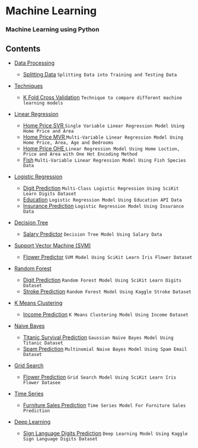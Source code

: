 # Machine Learning
### Machine Learning using Python

## Contents
* [Data Processing](./data-processing)
  * [Splitting Data](./data-processing/splitting-data) ``` Splitting Data into Training and Testing Data ```

* [Techniques](./techniques)
  * [K Fold Cross Validation](./techniques/k-fold-cross-validation) ``` Technique to compare different machine learning models ```

* [Linear Regression](./linear-regression)
  * [Home Price SVR ](./linear-regression/home-price-svr) ``` Single Variable Linear Regression Model Using Home Price and Area ```
  * [Home Price MVR ](./linear-regression/home-price-mvr) ``` Multi-Variable Linear Regression Model Using Home Price, Area, Age and Bedrooms ```
  * [Home Price OHE ](./linear-regression/home-price-ohe) ``` Linear Regression Model Using Home Loction, Price and Area with One Hot Encoding Method ```
  * [Fish](./linear-regression/fish) ``` Multi-Variable Linear Regression Model Using Fish Species Data ```

* [Logistic Regression](./logistic-regression)
  * [Digit Prediction](./logistic-regression/digits) ``` Multi-Class Logistic Regression Using SciKit Learn Digits Dataset ```
  * [Education](./logistic-regression/education) ``` Logistic Regression Model Using Education API Data ```
  * [Insurance Prediction](./logistic-regression/insurance) ``` Logistic Regression Model Using Insurance Data ```


* [Decision Tree](./decision-tree)
  * [Salary Predictor](./decision-tree/salary) ``` Decision Tree Model Using Salary Data ```


* [Support Vector Machine (SVM)](./support-vector-machine)
  * [Flower Predictor](./support-vector-machine/flower) ``` SVM Model Using SciKit Learn Iris Flower Dataset ```


* [Random Forest](./random-forest)
  * [Digit Prediction](./random-forest/digits) ``` Random Forest Model Using SciKit Learn Digits Dataset ```
  * [Stroke Prediction](./random-forest/stroke-predictor) ``` Random Forest Model Using Kaggle Stroke Dataset ```

* [K Means Clustering](./k-means-clustering)
  * [Income Prediction](./k-means-clustering/income) ``` K Means Clustering Model Using Income Dataset ```

* [Naive Bayes](./naive-bayes)
  * [Titanic Survival Prediction](./naive-bayes/titanic-survival) ``` Gaussian Naive Bayes Model Using Titanic Dataset ```
  * [Spam Prediction](./naive-bayes/spam) ``` Multinomial Naive Bayes Model Using Spam Email Dataset ```

* [Grid Search](./grid-search)
  * [Flower Prediction](./grid-search/flower) ``` Grid Search Model Using SciKit Learn Iris Flower Datasee ```

* [Time Series](./time-series)
  * [Furniture Sales Prediction](./time-series/furniture-sales) ``` Time Series Model For Furniture Sales Prediction ```

* [Deep Learning](./deep-learning)
  * [Sign Language Digits Prediction](./deep-learning/Sign-language-digits-prediction) ``` Deep Learning Model Using Kaggle  Sign Language Digits Dataset ```
